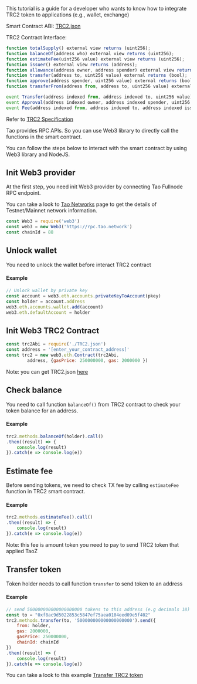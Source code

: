This tutorial is a guide for a developer who wants to know how to integrate TRC2 token to applications (e.g., wallet, exchange)

Smart Contract ABI: [TRC2.json](https://raw.githubusercontent.com/taoblockchain/trc2/master/TRC2.json)

TRC2 Contract Interface:
```javascript
function totalSupply() external view returns (uint256);
function balanceOf(address who) external view returns (uint256);
function estimateFee(uint256 value) external view returns (uint256);
function issuer() external view returns (address);
function allowance(address owner, address spender) external view returns (uint256);
function transfer(address to, uint256 value) external returns (bool);
function approve(address spender, uint256 value) external returns (bool);
function transferFrom(address from, address to, uint256 value) external returns (bool);

event Transfer(address indexed from, address indexed to, uint256 value);
event Approval(address indexed owner, address indexed spender, uint256 value);
event Fee(address indexed from, address indexed to, address indexed issuer, uint256 value);
```
Refer to [TRC2 Specification](https://docs.tao.network/wp-and-research/specs/trc2_standard/)

Tao provides RPC APIs. So you can use Web3 library to directly call the functions in the smart contract.

You can follow the steps below to interact with the smart contract by using Web3 library and NodeJS.

## Init Web3 provider
At the first step, you need init Web3 provider by connecting Tao Fullnode RPC endpoint.

You can take a look to [Tao Networks](https://docs.tao.network/general/networks/) page to get the details of Testnet/Mainnet network information.

```javascript
const Web3 = require('web3')
const web3 = new Web3('https://rpc.tao.network')
const chainId = 88
```

## Unlock wallet
You need to unlock the wallet before interact TRC2 contract
#### Example
```javascript
// Unlock wallet by private key
const account = web3.eth.accounts.privateKeyToAccount(pkey)
const holder = account.address
web3.eth.accounts.wallet.add(account)
web3.eth.defaultAccount = holder
```

## Init Web3 TRC2 Contract

```javascript
const trc2Abi = require('./TRC2.json')
const address = '[enter_your_contract_address]'
const trc2 = new web3.eth.Contract(trc2Abi,
        address, {gasPrice: 250000000, gas: 2000000 })
```

Note: you can get TRC2.json [here](https://raw.githubusercontent.com/taoblockchain/trc2/master/TRC2.json)

## Check balance
You need to call function `balanceOf()` from TRC2 contract to check your token balance for an address.

#### Example
```javascript
trc2.methods.balanceOf(holder).call()
.then((result) => {
    console.log(result)
}).catch(e => console.log(e))
```

## Estimate fee
Before sending tokens, we need to check TX fee by calling `estimateFee` function in TRC2 smart contract.

#### Example
```javascript
trc2.methods.estimateFee().call()
.then((result) => {
    console.log(result)
}).catch(e => console.log(e))
```

Note: this fee is amount token you need to pay to send TRC2 token that applied TaoZ

## Transfer token
Token holder needs to call function `transfer` to send token to an address

#### Example
```javascript
// send 500000000000000000000 tokens to this address (e.g decimals 18)
const to = "0xf8ac9d5022853c5847ef75aea0104eed09e5f402"
trc2.methods.transfer(to, '500000000000000000000').send({
    from: holder,
    gas: 2000000,
    gasPrice: 250000000,
    chainId: chainId
})
.then((result) => {
    console.log(result)
}).catch(e => console.log(e))
```

You can take a look to this example [Transfer TRC2 token](https://gist.github.com/thanhson1085/03e983e933dc9cbf7a3d5c88ef503b18)
